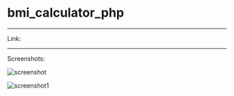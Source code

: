 # bmi_calculator_php

---

Link:

---

Screenshots:

![screenshot](https://user-images.githubusercontent.com/107551364/185780046-7e74a305-4ff5-456a-be61-65f4f0eec8cd.png)

![screenshot1](https://user-images.githubusercontent.com/107551364/185780049-e05ae237-0378-44af-a0df-9d45dd9e16fa.png)
